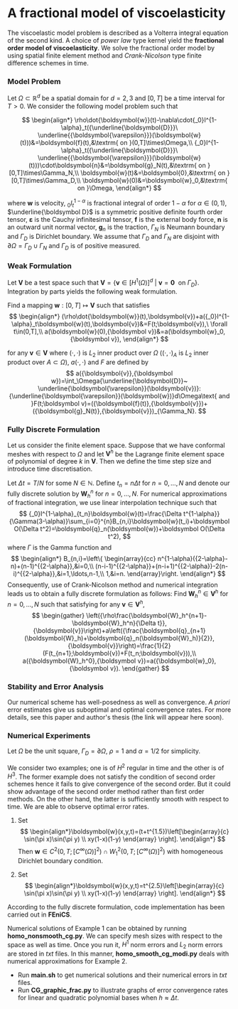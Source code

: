 # A fractional model of viscoelasticity



The viscoelastic model problem is described as a Volterra integral equation of the second kind. A choice of *power law* type kernel yield the **fractional order model of viscoelasticity**. We solve the fractional order model by using spatial finite element method and *Crank-Nicolson* type finite difference schemes in time. 



### Model Problem

Let $\Omega\subset\mathbb{R}^d$ be a spatial domain for $d=2,3$ and $[0,T]$ be a time interval for $T>0$.  We  consider the following model problem such that

$$
\begin{align*}
\rho\dot{\boldsymbol{w}}(t)-\nabla\cdot{_0}I^{1-\alpha}_t({\underline{\boldsymbol{D}}}\ \underline{{\boldsymbol{\varepsilon}}}(\boldsymbol{w}(t)))&=\boldsymbol{f}(t),&\textrm{ on }(0,T]\times\Omega,\\
{_0}I^{1-\alpha}_t({\underline{\boldsymbol{D}}}\ \underline{{\boldsymbol{\varepsilon}}}(\boldsymbol{w}(t)))\cdot\boldsymbol{n}&=\boldsymbol{g}_N(t),&\textrm{ on }[0,T]\times\Gamma_N,\\
\boldsymbol{w}(t)&=\boldsymbol{0},&\textrm{ on }[0,T]\times\Gamma_D,\\
\boldsymbol{w}(0)&=\boldsymbol{w}_0,&\textrm{ on }\Omega,
\end{align*}
$$


where $\boldsymbol{w}$ is velocity, $_{0}I^{1-\alpha}_t$ is fractional integral of order $1-\alpha$ for $\alpha\in(0,1)$, $\underline{\boldsymbol D}$ is a symmetric positive definite fourth order tensor, $\boldsymbol{\varepsilon}$ is the Cauchy infinitesimal tensor, $\boldsymbol{f}$ is the external body force, $\boldsymbol{n}$ is an outward unit normal vector, $\boldsymbol{g}_n$ is the traction, $\Gamma_N$ is Neumann boundary and $\Gamma_D$ is Dirichlet boundary.  We assume that $\Gamma_D$ and $\Gamma_N$ are disjoint with $\partial \Omega=\Gamma_D\cup\Gamma_N$ and $\Gamma_D$ is of positive measured.



### Weak Formulation

Let $\boldsymbol{V}$ be a test space such that $\boldsymbol{V}=\left\{\boldsymbol{v}\in [H^1(\Omega)]^d\ |\ \boldsymbol v=\boldsymbol 0\ \textrm{ on } {\Gamma_D}\right\}$. Integration by parts yields the following weak formulation.

Find a mapping $\boldsymbol{w}:[0,T]\mapsto\boldsymbol{V}$ such that satisfies 
$$
\begin{align*}
(\rho\dot{\boldsymbol{w}}(t),\boldsymbol{v})+a({_0}I^{1-\alpha}_t\boldsymbol{w}(t),\boldsymbol{v})&=F(t;\boldsymbol{v}),\ \forall t\in(0,T],\\
a(\boldsymbol{w}(0),{\boldsymbol v})&=a(\boldsymbol{w}_0,{\boldsymbol v}),
\end{align*}
$$


 for any $\boldsymbol{v}\in\boldsymbol{V}$ where $(\cdot,\cdot)$ is $L_2$ inner product over $\Omega$ $\left((\cdot,\cdot)_{A}\text{ is $L_2$ inner product over $A\subset\Omega$}\right)$,  $a({\cdot},{\cdot})$ and $F$ are defined by 
$$
a({\boldsymbol{v}},{\boldsymbol w})=\int_\Omega{\underline{\boldsymbol{D}}~ \underline{\boldsymbol{\varepsilon}}(\boldsymbol{v})}:{\underline{\boldsymbol{\varepsilon}}(\boldsymbol{w})}d\Omega\text{ and }F(t;\boldsymbol v)=({\boldsymbol{f}(t)},{\boldsymbol{v}})+({\boldsymbol{g}_N(t)},{\boldsymbol{v}})_{\Gamma_N}.
$$



### Fully Discrete Formulation

Let us consider the finite element space. Suppose that we have conformal meshes with respect to $\Omega$ and let $\boldsymbol{V}^h$ be the Lagrange finite element space of polynomial of degree $k$ in $\boldsymbol{V}$.  Then we define the time step size and introduce time discretisation. 

Let $\Delta t=T/N$ for some $N\in\mathbb{N}$. Define $t_n=n\Delta t$ for $n=0,\ldots,N$ and denote our fully discrete solution by $\boldsymbol{W}_h^{n}$ for $n=0,\ldots,N$. For numerical approximations of fractional integration, we use linear interpolation technique such that
$$
{_0}I^{1-\alpha}_{t_n}\boldsymbol{w}(t)=\frac{\Delta t^{1-\alpha}}{\Gamma(3-\alpha)}\sum_{i=0}^{n}B_{n,i}\boldsymbol{w}(t_i)+\boldsymbol O(\Delta t^2)=\boldsymbol{q}_n(\boldsymbol{w})+\boldsymbol O(\Delta t^2),
$$
where $\Gamma$ is the Gamma function and
$$
\begin{align*}
B_{n,i}=\left\{ \begin{array}{cc}
n^{1-\alpha}({2-\alpha}-n)+(n-1)^{{2-\alpha}},&i=0,\\
(n-i-1)^{{2-\alpha}}+(n-i+1)^{{2-\alpha}}-2(n-i)^{{2-\alpha}},&i=1,\ldots,n-1,\\
1,&i=n.
\end{array}\right.
\end{align*}
$$
Consequently, use of Crank-Nicolson method and numerical integration leads us to obtain a fully discrete formulation as follows:
Find $\boldsymbol{W}_h^n\in \boldsymbol{V}^h$ for $n=0,\ldots,N$ such that satisfying for any $\boldsymbol{v}\in \boldsymbol{V}^h$,
$$
\begin{gather}
\left({\rho\frac{\boldsymbol{W}_h^{n+1}-\boldsymbol{W}_h^n}{\Delta t}},{\boldsymbol{v}}\right)+a\left({\frac{\boldsymbol{q}_{n+1}(\boldsymbol{W}_h)+\boldsymbol{q}_n(\boldsymbol{W}_h)}{2}},{\boldsymbol{v}}\right)=\frac{1}{2}(F(t_{n+1};\boldsymbol{v})+F(t_n;\boldsymbol{v})),\\
a({\boldsymbol{W}_h^0},{\boldsymbol v})=a({\boldsymbol{w}_0},{\boldsymbol v}).
\end{gather}
$$


### Stability and Error Analysis

Our numerical scheme has well-posedness as well as convergence. *A priori* error estimates give us suboptimal and optimal convergence rates. For more details, see this paper and author's thesis (the link will appear here soon).



### Numerical Experiments

Let $\Omega$ be the unit square, $\Gamma_D=\partial\Omega$, $\rho=1$ and $\alpha=1/2$ for simplicity.



We consider two examples; one is of $H^2$ regular in time and the other is of $H^3$. The former example does not satisfy the condition of second order schemes hence it fails to give convergence of the second order. But it could show advantage of the second order method rather than first order methods. On the other hand, the latter is sufficiently smooth with respect to time. We are able to observe optimal error rates.



1. Set 
   $$
   \begin{align*}\boldsymbol{w}(x,y,t)=(t+t^{1.5})\left[\begin{array}{c}
   \sin(\pi x)\sin(\pi y)  \\
   xy(1-x)(1-y)
   \end{array}
   \right].
   \end{align*}
   $$
   Then $\boldsymbol{w}\in C^2(0,T;[C^\infty(\Omega)]^2)\cap W^2_1(0,T;[C^\infty(\Omega)]^2)$ with homogeneous Dirichlet boundary condition.

   

2. Set
   $$
   \begin{align*}\boldsymbol{w}(x,y,t)=t^{2.5}\left[\begin{array}{c}
   \sin(\pi x)\sin(\pi y)  \\
   xy(1-x)(1-y)
   \end{array}
   \right].
   \end{align*}
   $$
   

According to the fully discrete formulation, code implementation has been carried out in **FEniCS**. 

Numerical solutions of Example 1 can be obtained by running **homo_nonsmooth_cg.py**. We can specify mesh sizes with respect to the space as well as time. Once you run it, $H^1$ norm errors and $L_2$ norm errors are stored in *txt* files. In this manner, **homo_smooth_cg_modi.py** deals with numerical approximations for Example 2.



- Run **main.sh** to get numerical solutions and their numerical errors in *txt* files.
- Run  **CG_graphic_frac.py** to illustrate graphs of error convergence rates for linear and quadratic polynomial bases when $h\approx\Delta t$.